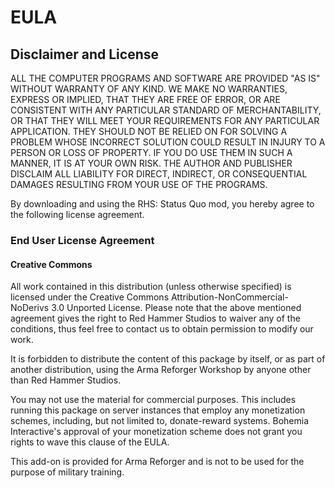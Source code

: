 # EULA

## Disclaimer and License

ALL THE COMPUTER PROGRAMS AND SOFTWARE ARE PROVIDED "AS IS" WITHOUT WARRANTY OF ANY KIND. WE MAKE NO WARRANTIES, EXPRESS OR IMPLIED, THAT THEY ARE FREE OF ERROR, OR ARE CONSISTENT WITH ANY PARTICULAR STANDARD OF MERCHANTABILITY, OR THAT THEY WILL MEET YOUR REQUIREMENTS FOR ANY PARTICULAR APPLICATION. THEY SHOULD NOT BE RELIED ON FOR SOLVING A PROBLEM WHOSE INCORRECT SOLUTION COULD RESULT IN INJURY TO A PERSON OR LOSS OF PROPERTY. IF YOU DO USE THEM IN SUCH A MANNER, IT IS AT YOUR OWN RISK. THE AUTHOR AND PUBLISHER DISCLAIM ALL LIABILITY FOR DIRECT, INDIRECT, OR CONSEQUENTIAL DAMAGES RESULTING FROM YOUR USE OF THE PROGRAMS.

By downloading and using the RHS: Status Quo mod, you hereby agree to the following license agreement.

### End User License Agreement

#### Creative Commons

All work contained in this distribution (unless otherwise specified) is licensed under the Creative Commons Attribution-NonCommercial-NoDerivs 3.0 Unported License. Please note that the above mentioned agreement gives the right to Red Hammer Studios to waiver any of the conditions, thus feel free to contact us to obtain permission to modify our work.

It is forbidden to distribute the content of this package by itself, or as part of another distribution, using the Arma Reforger Workshop by anyone other than Red Hammer Studios.

You may not use the material for commercial purposes. This includes running this package on server instances that employ any monetization schemes, including, but not limited to, donate-reward systems. Bohemia Interactive's approval of your monetization scheme does not grant you rights to wave this clause of the EULA.

This add-on is provided for Arma Reforger and is not to be used for the purpose of military training.
